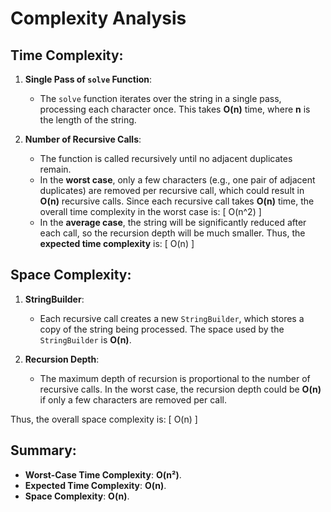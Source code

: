 # Complexity Analysis

## Time Complexity:

1. **Single Pass of `solve` Function**:
   - The `solve` function iterates over the string in a single pass, processing each character once. This takes **O(n)** time, where **n** is the length of the string.

2. **Number of Recursive Calls**:
   - The function is called recursively until no adjacent duplicates remain.
   - In the **worst case**, only a few characters (e.g., one pair of adjacent duplicates) are removed per recursive call, which could result in **O(n)** recursive calls. Since each recursive call takes **O(n)** time, the overall time complexity in the worst case is:
     \[
     O(n^2)
     \]
   - In the **average case**, the string will be significantly reduced after each call, so the recursion depth will be much smaller. Thus, the **expected time complexity** is:
     \[
     O(n)
     \]

## Space Complexity:

1. **StringBuilder**:
   - Each recursive call creates a new `StringBuilder`, which stores a copy of the string being processed. The space used by the `StringBuilder` is **O(n)**.

2. **Recursion Depth**:
   - The maximum depth of recursion is proportional to the number of recursive calls. In the worst case, the recursion depth could be **O(n)** if only a few characters are removed per call.

Thus, the overall space complexity is:
\[
O(n)
\]

## Summary:

- **Worst-Case Time Complexity**: **O(n²)**.
- **Expected Time Complexity**: **O(n)**.
- **Space Complexity**: **O(n)**.
